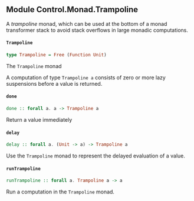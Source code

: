 ## Module Control.Monad.Trampoline

A _trampoline_ monad, which can be used at the bottom of
a monad transformer stack to avoid stack overflows in large
monadic computations.

#### `Trampoline`

``` purescript
type Trampoline = Free (Function Unit)
```

The `Trampoline` monad

A computation of type `Trampoline a` consists of zero or more lazy
suspensions before a value is returned.

#### `done`

``` purescript
done :: forall a. a -> Trampoline a
```

Return a value immediately

#### `delay`

``` purescript
delay :: forall a. (Unit -> a) -> Trampoline a
```

Use the `Trampoline` monad to represent the delayed evaluation of a value.

#### `runTrampoline`

``` purescript
runTrampoline :: forall a. Trampoline a -> a
```

Run a computation in the `Trampoline` monad.


